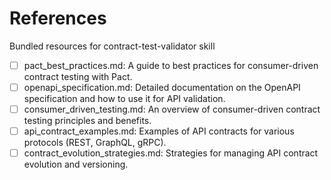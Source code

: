 # References

Bundled resources for contract-test-validator skill

- [ ] pact_best_practices.md: A guide to best practices for consumer-driven contract testing with Pact.
- [ ] openapi_specification.md: Detailed documentation on the OpenAPI specification and how to use it for API validation.
- [ ] consumer_driven_testing.md: An overview of consumer-driven contract testing principles and benefits.
- [ ] api_contract_examples.md: Examples of API contracts for various protocols (REST, GraphQL, gRPC).
- [ ] contract_evolution_strategies.md: Strategies for managing API contract evolution and versioning.
